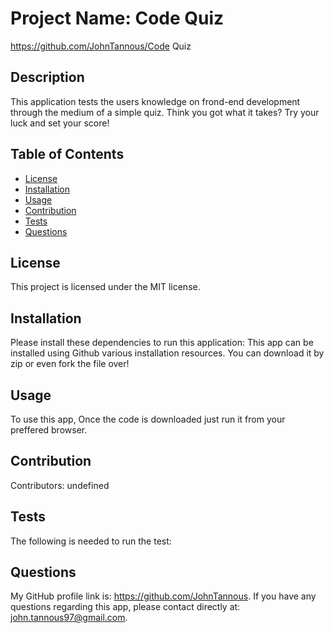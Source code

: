 # Project Name: Code Quiz
https://github.com/JohnTannous/Code Quiz
## Description
This application tests the users knowledge on frond-end development through the medium of a simple quiz. Think you got what it takes? Try your luck and set your score!
## Table of Contents
  
* [License](#license)
* [Installation](#installation)
* [Usage](#usage)
* [Contribution](#contribution)
* [Tests](#tests)
* [Questions](#questions)
  
## License
This project is licensed under the MIT license. 
  
## Installation
  Please install these dependencies to run this application: This app can be installed using Github various installation resources. You can download it by zip or even fork the file over!
  
## Usage
  To use this app, Once the code is downloaded just run it from your preffered browser.
## Contribution
  ​Contributors: undefined
## Tests
  The following is needed to run the test: 
## Questions
  My GitHub profile link is: https://github.com/JohnTannous.
  If you have any questions regarding this app, please contact directly at: john.tannous97@gmail.com.
  